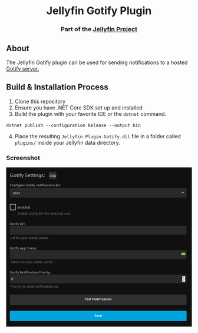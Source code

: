 <h1 align="center">Jellyfin Gotify Plugin</h1>
<h3 align="center">Part of the <a href="https://jellyfin.org/">Jellyfin Project</a></h3>

## About

The Jellyfin Gotify plugin can be used for sending notifications to a hosted <a href="https://gotify.net/">Gotify server.</a>

## Build & Installation Process

1. Clone this repository
2. Ensure you have .NET Core SDK set up and installed
3. Build the plugin with your favorite IDE or the `dotnet` command.

```
dotnet publish --configuration Release --output bin
```

4. Place the resulting `Jellyfin.Plugin.Gotify.dll` file in a folder called `plugins/` inside your Jellyfin data directory.

### Screenshot

<img src=screenshot.png>
